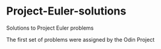 # Project-Euler-solutions
Solutions to Project Euler problems

The first set of problems were assigned by the Odin Project
